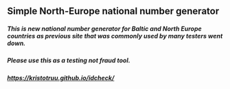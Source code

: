 ## Simple North-Europe national number generator

##### This is new national number generator for Baltic and North Europe countries as previous site that was commonly used by many testers went down.
##### Please use this as a testing not fraud tool.
##### https://kristotruu.github.io/idcheck/